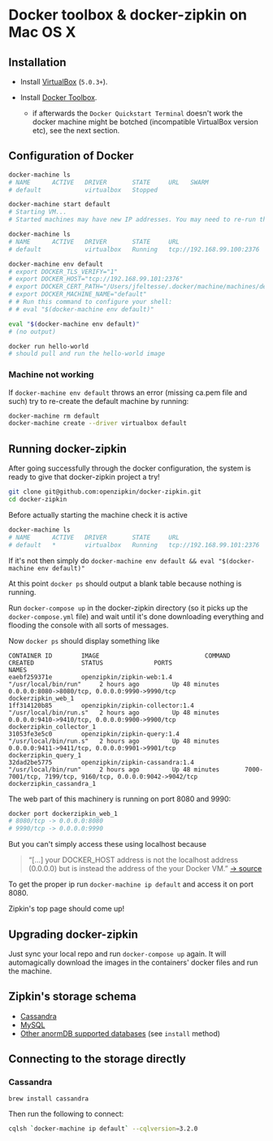 # Docker toolbox & docker-zipkin on Mac OS X

## Installation

* Install [VirtualBox](https://www.virtualbox.org/wiki/Downloads) (`5.0.3+`).

* Install [Docker Toolbox](https://www.docker.com/toolbox).
  * if afterwards the `Docker Quickstart Terminal` doesn't work the docker machine might be botched (incompatible VirtualBox version etc), see the next section.

## Configuration of Docker

```sh
docker-machine ls
# NAME      ACTIVE   DRIVER       STATE     URL   SWARM
# default            virtualbox   Stopped

docker-machine start default
# Starting VM...
# Started machines may have new IP addresses. You may need to re-run the `docker-machine env` command.

docker-machine ls
# NAME      ACTIVE   DRIVER       STATE     URL                         SWARM
# default            virtualbox   Running   tcp://192.168.99.100:2376

docker-machine env default
# export DOCKER_TLS_VERIFY="1"
# export DOCKER_HOST="tcp://192.168.99.101:2376"
# export DOCKER_CERT_PATH="/Users/jfeltesse/.docker/machine/machines/default"
# export DOCKER_MACHINE_NAME="default"
# # Run this command to configure your shell:
# # eval "$(docker-machine env default)"

eval "$(docker-machine env default)"
# (no output)

docker run hello-world
# should pull and run the hello-world image
```

### Machine not working

If `docker-machine env default` throws an error (missing ca.pem file and such) try to re-create the default machine by running:

```sh
docker-machine rm default
docker-machine create --driver virtualbox default
```


## Running docker-zipkin

After going successfully through the docker configuration, the system is ready to give that docker-zipkin project a try!

```sh
git clone git@github.com:openzipkin/docker-zipkin.git
cd docker-zipkin
```

Before actually starting the machine check it is active

```sh
docker-machine ls
# NAME      ACTIVE   DRIVER       STATE     URL                         SWARM
# default   *        virtualbox   Running   tcp://192.168.99.101:2376
```

If it's not then simply do `docker-machine env default && eval "$(docker-machine env default)"`

At this point `docker ps` should output a blank table because nothing is running.

Run `docker-compose up` in the docker-zipkin directory (so it picks up the `docker-compose.yml` file) and wait until it's done downloading everything and flooding the console with all sorts of messages.

Now `docker ps` should display something like

```
CONTAINER ID        IMAGE                             COMMAND                  CREATED             STATUS              PORTS                                                       NAMES
eaebf259371e        openzipkin/zipkin-web:1.4         "/usr/local/bin/run"     2 hours ago         Up 48 minutes       0.0.0.0:8080->8080/tcp, 0.0.0.0:9990->9990/tcp              dockerzipkin_web_1
1ff314120b85        openzipkin/zipkin-collector:1.4   "/usr/local/bin/run.s"   2 hours ago         Up 48 minutes       0.0.0.0:9410->9410/tcp, 0.0.0.0:9900->9900/tcp              dockerzipkin_collector_1
31053fe3e5c0        openzipkin/zipkin-query:1.4       "/usr/local/bin/run.s"   2 hours ago         Up 48 minutes       0.0.0.0:9411->9411/tcp, 0.0.0.0:9901->9901/tcp              dockerzipkin_query_1
32dad2be5775        openzipkin/zipkin-cassandra:1.4   "/usr/local/bin/run"     2 hours ago         Up 48 minutes       7000-7001/tcp, 7199/tcp, 9160/tcp, 0.0.0.0:9042->9042/tcp   dockerzipkin_cassandra_1
```

The web part of this machinery is running on port 8080 and 9990:

```sh
docker port dockerzipkin_web_1
# 8080/tcp -> 0.0.0.0:8080
# 9990/tcp -> 0.0.0.0:9990
```

But you can't simply access these using localhost because
> “[...] your DOCKER_HOST address is not the localhost address (0.0.0.0) but is instead the address of the your Docker VM.” [→ source](http://docs.docker.com/installation/mac/#example-of-docker-on-mac-os-x)

To get the proper ip run `docker-machine ip default` and access it on port 8080.

Zipkin's top page should come up!

## Upgrading docker-zipkin

Just sync your local repo and run `docker-compose up` again.
It will automagically download the images in the containers' docker files and run the machine.

## Zipkin's storage schema

- [Cassandra](https://github.com/openzipkin/zipkin/blob/master/zipkin-cassandra-core/src/main/resources/cassandra-schema-cql3.txt)
- [MySQL](https://github.com/openzipkin/zipkin/blob/master/zipkin-anormdb/src/main/resources/mysql.sql)
- [Other anormDB supported databases](https://github.com/openzipkin/zipkin/blob/master/zipkin-anormdb/src/main/scala/com/twitter/zipkin/storage/anormdb/DB.scala) (see `install` method)

## Connecting to the storage directly

### Cassandra

```
brew install cassandra
```

Then run the following to connect:

```sh
cqlsh `docker-machine ip default` --cqlversion=3.2.0
```

